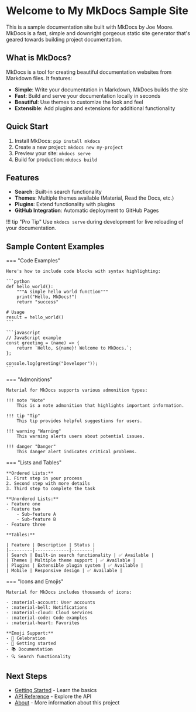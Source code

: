 # Welcome to My MkDocs Sample Site

This is a sample documentation site built with MkDocs by Joe Moore. MkDocs is a fast, simple and downright gorgeous static site generator that's geared towards building project documentation.

## What is MkDocs?

MkDocs is a tool for creating beautiful documentation websites from Markdown files. It features:

- **Simple**: Write your documentation in Markdown, MkDocs builds the site
- **Fast**: Build and serve your documentation locally in seconds
- **Beautiful**: Use themes to customize the look and feel
- **Extensible**: Add plugins and extensions for additional functionality

## Quick Start

1. Install MkDocs: `pip install mkdocs`
2. Create a new project: `mkdocs new my-project`
3. Preview your site: `mkdocs serve`
4. Build for production: `mkdocs build`

## Features

- **Search**: Built-in search functionality
- **Themes**: Multiple themes available (Material, Read the Docs, etc.)
- **Plugins**: Extend functionality with plugins
- **GitHub Integration**: Automatic deployment to GitHub Pages

!!! tip "Pro Tip"
    Use `mkdocs serve` during development for live reloading of your documentation.

## Sample Content Examples

=== "Code Examples"

    Here's how to include code blocks with syntax highlighting:

    ```python
    def hello_world():
        """A simple hello world function"""
        print("Hello, MkDocs!")
        return "success"

    # Usage
    result = hello_world()
    ```

    ```javascript
    // JavaScript example
    const greeting = (name) => {
        return `Hello, ${name}! Welcome to MkDocs.`;
    };

    console.log(greeting("Developer"));
    ```

=== "Admonitions"

    Material for MkDocs supports various admonition types:

    !!! note "Note"
        This is a note admonition that highlights important information.

    !!! tip "Tip"
        This tip provides helpful suggestions for users.

    !!! warning "Warning"
        This warning alerts users about potential issues.

    !!! danger "Danger"
        This danger alert indicates critical problems.

=== "Lists and Tables"

    **Ordered Lists:**
    1. First step in your process
    2. Second step with more details
    3. Third step to complete the task

    **Unordered Lists:**
    - Feature one
    - Feature two
        - Sub-feature A
        - Sub-feature B
    - Feature three

    **Tables:**

    | Feature | Description | Status |
    |---------|-------------|--------|
    | Search | Built-in search functionality | ✅ Available |
    | Themes | Multiple theme support | ✅ Available |
    | Plugins | Extensible plugin system | ✅ Available |
    | Mobile | Responsive design | ✅ Available |

=== "Icons and Emojis"

    Material for MkDocs includes thousands of icons:

    - :material-account: User accounts
    - :material-bell: Notifications
    - :material-cloud: Cloud services
    - :material-code: Code examples
    - :material-heart: Favorites

    **Emoji Support:**
    - 🎉 Celebration
    - 🚀 Getting started
    - 📚 Documentation
    - 🔍 Search functionality

## Next Steps

- [Getting Started](getting-started.md) - Learn the basics
- [API Reference](api-reference.md) - Explore the API
- [About](about.md) - More information about this project

